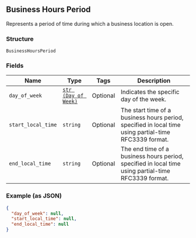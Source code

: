 ## Business Hours Period

Represents a period of time during which a business location is open.

### Structure

`BusinessHoursPeriod`

### Fields

| Name | Type | Tags | Description |
|  --- | --- | --- | --- |
| `day_of_week` | [`str (Day of Week)`]($m/DayOfWeek) | Optional | Indicates the specific day  of the week. |
| `start_local_time` | `string` | Optional | The start time of a business hours period, specified in local time using partial-time<br>RFC3339 format. |
| `end_local_time` | `string` | Optional | The end time of a business hours period, specified in local time using partial-time<br>RFC3339 format. |

### Example (as JSON)

```json
{
  "day_of_week": null,
  "start_local_time": null,
  "end_local_time": null
}
```

